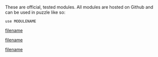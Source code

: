 These are official, tested modules. All modules are hosted on Github and can be used in puzzle like so:

`use MODULENAME`

<!-- ELEMENTS -->
[filename](https://raw.githubusercontent.com/puzzlelang/puzzle-catalog/master/modules/ui/Readme.md ':include')

<!-- REST -->
[filename](https://raw.githubusercontent.com/puzzlelang/puzzle-catalog/master/modules/rest/Readme.md ':include')

<!-- API -->
[filename](https://raw.githubusercontent.com/puzzlelang/puzzle-catalog/master/modules/api/Readme.md ':include')
